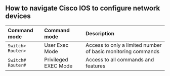 ## How to navigate Cisco IOS to configure network devices


| Command mode         | Command mode                               | Description                        |
|:---------------------|:-------------------------------------------|:--------------------------------------------------------|
| `Switch>`  `Router>` | User Exec Mode       | Access to only a limited number of basic monitoring commands   |
| `Switch#`  `Router#` |Privileged EXEC Mode  | Access to all commands and features |
